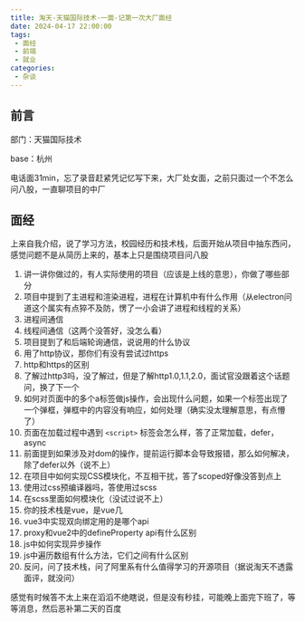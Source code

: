 ```yaml
---
title: 淘天-天猫国际技术-一面-记第一次大厂面经
date: 2024-04-17 22:00:00
tags:
 - 面经
 - 前端
 - 就业
categories:
 - 杂谈
---
```

## 前言
部门：天猫国际技术

base：杭州

电话面31min，忘了录音赶紧凭记忆写下来，大厂处女面，之前只面过一个不怎么问八股，一直聊项目的中厂

## 面经
上来自我介绍，说了学习方法，校园经历和技术栈，后面开始从项目中抽东西问，感觉问题不是从简历上来的，基本上只是围绕项目问八股
1. 讲一讲你做过的，有人实际使用的项目（应该是上线的意思），你做了哪些部分
2. 项目中提到了主进程和渲染进程，进程在计算机中有什么作用（从electron问道这个属实有点猝不及防，愣了一小会讲了进程和线程的关系）
3. 进程间通信
4. 线程间通信（这两个没答好，没怎么看）
5. 项目提到了和后端轮询通信，说说用的什么协议
6. 用了http协议，那你们有没有尝试过https
7. http和https的区别
8. 了解过http3吗，没了解过，但是了解http1.0,1.1,2.0，面试官没跟着这个话题问，换了下一个
9. 如何对页面中的多个a标签做js操作，会出现什么问题，如果一个标签出现了一个弹框，弹框中的内容没有响应，如何处理（确实没太理解意思，有点懵了）
10. 页面在加载过程中遇到 `<script>` 标签会怎么样，答了正常加载，defer，async
11. 前面提到如果涉及对dom的操作，提前运行脚本会导致报错，那么如何解决，除了defer以外（说不上）
12. 在项目中如何实现CSS模块化，不互相干扰，答了scoped好像没答到点上
13. 使用过css预编译器吗，答使用过scss
14. 在scss里面如何模块化（没试过说不上）
15. 你的技术栈是vue，是vue几
16. vue3中实现双向绑定用的是哪个api
17. proxy和vue2中的defineProperty api有什么区别
18. js中如何实现异步操作
19. js中遍历数组有什么方法，它们之间有什么区别
20. 反问，问了技术栈，问了阿里系有什么值得学习的开源项目（据说淘天不透露面评，就没问）

感觉有时候答不太上来在滔滔不绝瞎说，但是没有秒挂，可能晚上面完下班了，等等消息，然后恶补第二天的百度